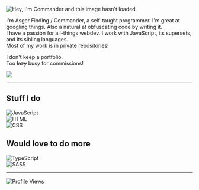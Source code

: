 ![Hey, I'm Commander and this image hasn't loaded](https://readme-typing-svg.herokuapp.com?font=Segoe+UI&color=%23C9D1D9&size=32&duration=3000&vCenter=true&height=44&lines=Hey%2C+I'm+Commander+%F0%9F%92%9C;I+do+stuff.)

I'm Asger Finding / Commander, a self-taught programmer. I'm great at googling things. Also a natural at obfuscating code by writing it.  
I have a passion for all-things webdev. I work with JavaScript, its supersets, and its sibling languages.  
Most of my work is in private repositories!

I don't keep a portfolio.  
Too ~~lazy~~ busy for commissions! 

<img align='center' src='https://github-readme-stats.vercel.app/api?username=asger-finding&include_all_commits=true&show_icons=true&hide_title=true&hide_rank=true&hide_border=true&disable_animations=true&theme=dracula'/>

---

## Stuff I do

![JavaScript](https://img.shields.io/badge/javascript-282a36.svg?&style=for-the-badge&logo=javascript&logoColor=f1e05a)\
![HTML](https://img.shields.io/badge/HTML-282a36.svg?style=for-the-badge&logo=html5&logoColor=e34c26)\
![CSS](https://img.shields.io/badge/CSS-282a36.svg?style=for-the-badge&logo=css3&logoColor=563d7c)

## Would love to do more

![TypeScript](https://img.shields.io/badge/typescript-282a36.svg?&style=for-the-badge&logo=typescript&logoColor=007acc)\
![SASS](https://img.shields.io/badge/SASS-282a36.svg?style=for-the-badge&logo=SASS&logoColor=ff69b4)

---

![Profile Views](https://komarev.com/ghpvc/?username=CommanderAnime&color=c4475c&style=for-the-badge)
